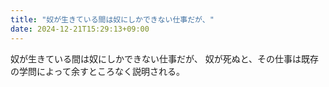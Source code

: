 ```yaml
---
title: "奴が生きている間は奴にしかできない仕事だが、"
date: 2024-12-21T15:29:13+09:00
---
```

奴が生きている間は奴にしかできない仕事だが、
奴が死ぬと、その仕事は既存の学問によって余すところなく説明される。
